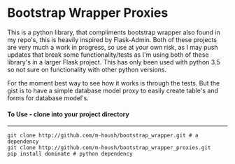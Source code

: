 # Bootstrap Wrapper Proxies

This is a python library, that compliments bootstrap wrapper also found in my repo's, this is heavily inspired by Flask-Admin.  Both of these projects are very much a work in progress, so use at your own risk, as I may push updates that break some 
functionality/tests as I'm using both of these library's in a larger Flask project.  This has only been used with python 3.5 so not sure on functionality with other python versions.

For the moment best way to see how it works is through the tests. But the gist is to have a simple database model proxy to easily create table's and forms for database model's.

#### To Use - clone into your project directory
----
```
git clone http://github.com/m-housh/bootstrap_wrapper.git # a dependency
git clone http://github.com/m-housh/bootstrap_wrapper_proxies.git 
pip install dominate # python dependency
```
